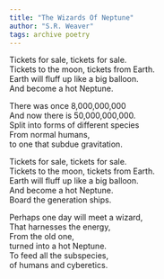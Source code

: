 ```yaml
---
title: "The Wizards Of Neptune"
author: "S.R. Weaver"
tags: archive poetry
---
```

Tickets for sale, tickets for sale.<br />
Tickets to the moon, tickets from Earth.<br />
Earth will fluff up like a big balloon.<br />
And become a hot Neptune.

There was once 8,000,000,000<br />
And now there is 50,000,000,000.<br />
Split into forms of different species<br />
From normal humans,<br />
to one that subdue gravitation.

Tickets for sale, tickets for sale.<br />
Tickets to the moon, tickets from Earth.<br />
Earth will fluff up like a big balloon.<br />
And become a hot Neptune.<br />
Board the generation ships.

Perhaps one day will meet a wizard,<br />
That harnesses the energy,<br />
From the old one,<br />
turned into a hot Neptune.<br />
To feed all the subspecies,<br />
of humans and cyberetics.
